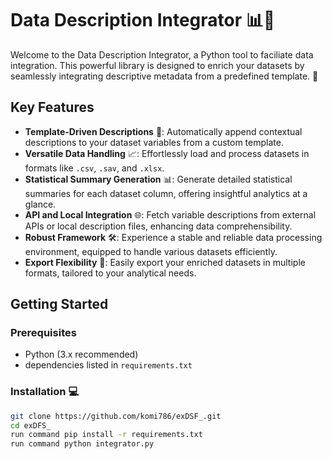 # Data Description Integrator 📊📘

Welcome to the Data Description Integrator, a  Python tool to faciliate data integration. This powerful library is designed to enrich your datasets by seamlessly integrating descriptive metadata from a predefined template. 🌟

## Key Features

  - **Template-Driven Descriptions** 📘: Automatically append contextual descriptions to your dataset variables from a custom template.
  - **Versatile Data Handling** 📈: Effortlessly load and process datasets in formats like `.csv`, `.sav`, and `.xlsx`.
  - **Statistical Summary Generation** 📊: Generate detailed statistical summaries for each dataset column, offering insightful analytics at a glance.
  - **API and Local Integration** 🌐: Fetch variable descriptions from external APIs or local description files, enhancing data comprehensibility.
  - **Robust Framework** 🛠️: Experience a stable and reliable data processing environment, equipped to handle various datasets efficiently.
  - **Export Flexibility** 📁: Easily export your enriched datasets in multiple formats, tailored to your analytical needs.

## Getting Started


### Prerequisites

  - Python (3.x recommended)
  - dependencies listed in `requirements.txt`

### Installation 💻

```bash
git clone https://github.com/komi786/exDSF_.git
cd exDFS_
run command pip install -r requirements.txt
run command python integrator.py

